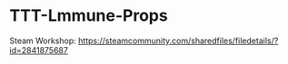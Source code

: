 # TTT-Lmmune-Props
Steam Workshop: https://steamcommunity.com/sharedfiles/filedetails/?id=2841875687
